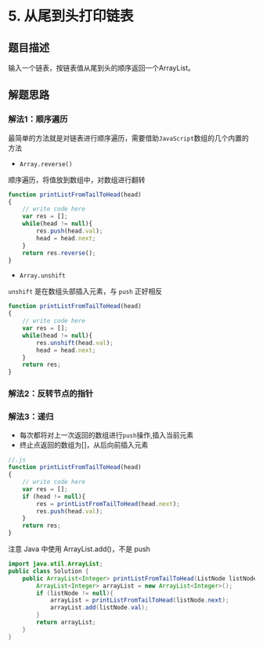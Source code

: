 # 5. 从尾到头打印链表

## 题目描述

输入一个链表，按链表值从尾到头的顺序返回一个ArrayList。

## 解题思路

### 解法1：顺序遍历

最简单的方法就是对链表进行顺序遍历，需要借助`JavaScript`数组的几个内置的方法

- `Array.reverse()`

顺序遍历，将值放到数组中，对数组进行翻转

```js
function printListFromTailToHead(head)
{
    // write code here
    var res = [];
    while(head != null){
        res.push(head.val);
        head = head.next;
    }
    return res.reverse();
}
```

- `Array.unshift`

`unshift` 是在数组头部插入元素，与 `push` 正好相反
```js
function printListFromTailToHead(head)
{
    // write code here
    var res = [];
    while(head != null){
        res.unshift(head.val);
        head = head.next;
    }
    return res;
}
```

### 解法2：反转节点的指针




### 解法3：递归

- 每次都将对上一次返回的数组进行`push`操作,插入当前元素
- 终止点返回的数组为[]，从后向前插入元素

```js
//.js
function printListFromTailToHead(head)
{
    // write code here
    var res = [];
    if (head != null){
        res = printListFromTailToHead(head.next);
        res.push(head.val);
    }
    return res;
}
```

注意 Java 中使用 ArrayList.add()，不是 push

```java
import java.util.ArrayList;
public class Solution {
    public ArrayList<Integer> printListFromTailToHead(ListNode listNode) {
        ArrayList<Integer> arrayList = new ArrayList<Integer>();
        if (listNode != null){
            arrayList = printListFromTailToHead(listNode.next);
            arrayList.add(listNode.val);
        }
        return arrayList;
    }
}
```

